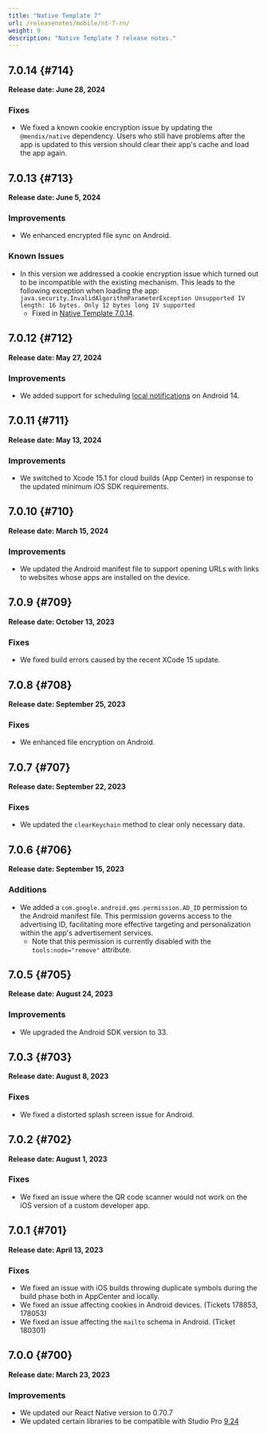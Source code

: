 ```yaml
---
title: "Native Template 7"
url: /releasenotes/mobile/nt-7-rn/
weight: 9
description: "Native Template 7 release notes."
---
```


## 7.0.14 {#714}

**Release date: June 28, 2024**

### Fixes

* <a id="fix-cookie-encryption"></a> We fixed a known cookie encryption issue by updating the `@mendix/native` dependency. Users who still have problems after the app is updated to this version should clear their app's cache and load the app again.

## 7.0.13 {#713}

**Release date: June 5, 2024**

### Improvements

* We enhanced encrypted file sync on Android.

### Known Issues

* In this version we addressed a cookie encryption issue which turned out to be incompatible with the existing mechanism. This leads to the following exception when loading the app: `java.security.InvalidAlgorithmParameterException Unsupported IV length: 16 bytes. Only 12 bytes long IV supported`
    * Fixed in [Native Template 7.0.14](#fix-cookie-encryption). 

## 7.0.12 {#712}

**Release date: May 27, 2024**

### Improvements

* We added support for scheduling [local notifications](/refguide/mobile/using-mobile-capabilities/local-notifications/) on Android 14.

## 7.0.11 {#711}

**Release date: May 13, 2024**

### Improvements

* We switched to Xcode 15.1 for cloud builds (App Center) in response to the updated minimum iOS SDK requirements.

## 7.0.10 {#710}

**Release date: March 15, 2024**

### Improvements

* We updated the Android manifest file to support opening URLs with links to websites whose apps are installed on the device.

## 7.0.9 {#709}

**Release date: October 13, 2023**

### Fixes

* We fixed build errors caused by the recent XCode 15 update.

## 7.0.8 {#708}

**Release date: September 25, 2023**

### Fixes

* We enhanced file encryption on Android.

## 7.0.7 {#707}

**Release date: September 22, 2023**

### Fixes

* We updated the `clearKeychain` method to clear only necessary data.

## 7.0.6 {#706}

**Release date: September 15, 2023**

### Additions

* We added a `com.google.android.gms.permission.AD_ID` permission to the Android manifest file. This permission governs access to the advertising ID, facilitating more effective targeting and personalization within the app's advertisement services.
    * Note that this permission is currently disabled with the `tools:node="remove"` attribute.

## 7.0.5 {#705}

**Release date: August 24, 2023**

### Improvements

* We upgraded the Android SDK version to 33.

## 7.0.3 {#703}

**Release date: August 8, 2023**

### Fixes

* We fixed a distorted splash screen issue for Android.

## 7.0.2 {#702}

**Release date: August 1, 2023**

### Fixes

* We fixed an issue where the QR code scanner would not work on the iOS version of a custom developer app.

## 7.0.1 {#701}

**Release date: April 13, 2023**

### Fixes

* We fixed an issue with iOS builds throwing duplicate symbols during the build phase both in AppCenter and locally.
* We fixed an issue affecting cookies in Android devices. (Tickets 178853, 178053)
* We fixed an issue affecting the `mailto` schema in Android. (Ticket 180301)

## 7.0.0 {#700}

**Release date: March 23, 2023**

### Improvements

* We updated our React Native version to 0.70.7
* We updated certain libraries to be compatible with Studio Pro [9.24](/releasenotes/studio-pro/9.24/)
